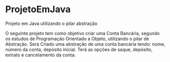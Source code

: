 # ProjetoEmJava
Projeto em Java utilizando o pilar abstração

O seguinte projeto tem como objetivo criar uma Conta Bancária, segundo os estudos de Programação Orientado a Objeto, utilizando o pilar de Abstração.
Será Criado uma abstração de uma conta bancária tendo: nome, número da conta, depósito inicial.
Terá as opções de saque, depósito, extrato e cancelamento da conta.
